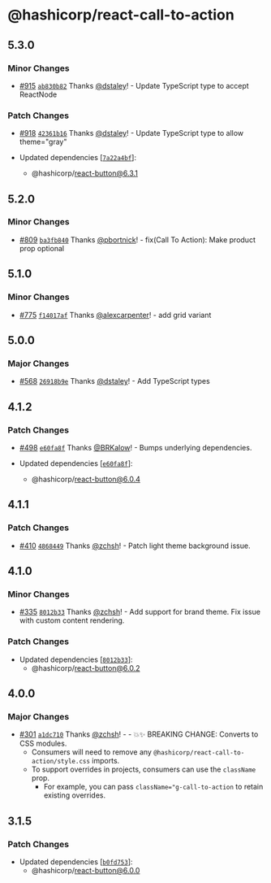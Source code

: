 # @hashicorp/react-call-to-action

## 5.3.0

### Minor Changes

- [#915](https://github.com/hashicorp/react-components/pull/915) [`ab830b82`](https://github.com/hashicorp/react-components/commit/ab830b828b3af1d6573fe28abc61396e2318a3c6) Thanks [@dstaley](https://github.com/dstaley)! - Update TypeScript type to accept ReactNode

### Patch Changes

- [#918](https://github.com/hashicorp/react-components/pull/918) [`42361b16`](https://github.com/hashicorp/react-components/commit/42361b16398a9ff8fedbcb1d2ee2b1e9ab7a286e) Thanks [@dstaley](https://github.com/dstaley)! - Update TypeScript type to allow theme="gray"

- Updated dependencies [[`7a22a4bf`](https://github.com/hashicorp/react-components/commit/7a22a4bf417f11adbe3daada16dc2878d07e928c)]:
  - @hashicorp/react-button@6.3.1

## 5.2.0

### Minor Changes

- [#809](https://github.com/hashicorp/react-components/pull/809) [`ba3fb840`](https://github.com/hashicorp/react-components/commit/ba3fb8408c15184bdccb67af2cf7a484ba13a3c8) Thanks [@pbortnick](https://github.com/pbortnick)! - fix(Call To Action): Make product prop optional

## 5.1.0

### Minor Changes

- [#775](https://github.com/hashicorp/react-components/pull/775) [`f14017af`](https://github.com/hashicorp/react-components/commit/f14017afe507d459bb74a7669000aa34441ce6a1) Thanks [@alexcarpenter](https://github.com/alexcarpenter)! - add grid variant

## 5.0.0

### Major Changes

- [#568](https://github.com/hashicorp/react-components/pull/568) [`26918b9e`](https://github.com/hashicorp/react-components/commit/26918b9e32b3d4882bb18786f09eaa63c178bbc6) Thanks [@dstaley](https://github.com/dstaley)! - Add TypeScript types

## 4.1.2

### Patch Changes

- [#498](https://github.com/hashicorp/react-components/pull/498) [`e60fa8f`](https://github.com/hashicorp/react-components/commit/e60fa8f437a98f97f6c0ed396f194192cf5e376e) Thanks [@BRKalow](https://github.com/BRKalow)! - Bumps underlying dependencies.

- Updated dependencies [[`e60fa8f`](https://github.com/hashicorp/react-components/commit/e60fa8f437a98f97f6c0ed396f194192cf5e376e)]:
  - @hashicorp/react-button@6.0.4

## 4.1.1

### Patch Changes

- [#410](https://github.com/hashicorp/react-components/pull/410) [`4868449`](https://github.com/hashicorp/react-components/commit/4868449099eb1d59eb3d7384d125d7d7afd79ea0) Thanks [@zchsh](https://github.com/zchsh)! - Patch light theme background issue.

## 4.1.0

### Minor Changes

- [#335](https://github.com/hashicorp/react-components/pull/335) [`8012b33`](https://github.com/hashicorp/react-components/commit/8012b33fa39d62b3227b3ad00e4e0cab683ffead) Thanks [@zchsh](https://github.com/zchsh)! - Add support for brand theme. Fix issue with custom content rendering.

### Patch Changes

- Updated dependencies [[`8012b33`](https://github.com/hashicorp/react-components/commit/8012b33fa39d62b3227b3ad00e4e0cab683ffead)]:
  - @hashicorp/react-button@6.0.2

## 4.0.0

### Major Changes

- [#301](https://github.com/hashicorp/react-components/pull/301) [`a1dc710`](https://github.com/hashicorp/react-components/commit/a1dc710957d4025ae2e93089751ffb0348639cb3) Thanks [@zchsh](https://github.com/zchsh)! - - 💥✨ BREAKING CHANGE: Converts to CSS modules.
  - Consumers will need to remove any `@hashicorp/react-call-to-action/style.css` imports.
  - To support overrides in projects, consumers can use the `className` prop.
    - For example, you can pass `className="g-call-to-action` to retain existing overrides.

## 3.1.5

### Patch Changes

- Updated dependencies [[`b0fd753`](https://github.com/hashicorp/react-components/commit/b0fd753d7f9e5c4649424139712d4d2c5ec5ffd9)]:
  - @hashicorp/react-button@6.0.0
